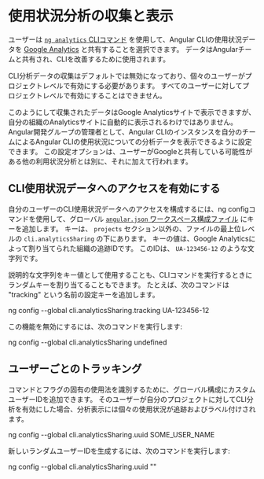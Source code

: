 # 使用状況分析の収集と表示

ユーザーは [`ng analytics` CLIコマンド](analytics) を使用して、Angular CLIの使用状況データを [Google Analytics](https://support.google.com/analytics/answer/1008015?hl=en) と共有することを選択できます。
データはAngularチームと共有され、CLIを改善するために使用されます。

CLI分析データの収集はデフォルトでは無効になっており、個々のユーザーがプロジェクトレベルで有効にする必要があります。
すべてのユーザーに対してプロジェクトレベルで有効にすることはできません。

このようにして収集されたデータはGoogle Analyticsサイトで表示できますが、自分の組織のAnalyticsサイトに自動的に表示されるわけではありません。
Angular開発グループの管理者として、Angular CLIのインスタンスを自分のチームによるAngular CLIの使用状況についての分析データを表示できるように設定できます。
この設定オプションは、ユーザーがGoogleと共有している可能性がある他の利用状況分析とは別に、それに加えて行われます。

## CLI使用状況データへのアクセスを有効にする

自分のユーザーのCLI使用状況データへのアクセスを構成するには、ng configコマンドを使用して、グローバル [`angular.json` ワークスペース構成ファイル](guide/workspace-config) にキーを追加します。
キーは、 `projects` セクション以外の、ファイルの最上位レベルの `cli.analyticsSharing` の下にあります。
キーの値は、Google Analyticsによって割り当てられた組織の追跡IDです。
このIDは、 `UA-123456-12` のような文字列です。

説明的な文字列をキー値として使用することも、CLIコマンドを実行するときにランダムキーを割り当てることもできます。
たとえば、次のコマンドは "tracking" という名前の設定キーを追加します。

<code-example language="sh">
ng config --global cli.analyticsSharing.tracking UA-123456-12
</code-example>

この機能を無効にするには、次のコマンドを実行します:

<code-example language="sh">
ng config --global cli.analyticsSharing undefined
</code-example>

## ユーザーごとのトラッキング

コマンドとフラグの固有の使用法を識別するために、グローバル構成にカスタムユーザーIDを追加できます。
そのユーザーが自分のプロジェクトに対してCLI分析を有効にした場合、分析表示には個々の使用状況が追跡およびラベル付けされます。


<code-example language="sh">
ng config --global cli.analyticsSharing.uuid SOME_USER_NAME
</code-example>

新しいランダムユーザーIDを生成するには、次のコマンドを実行します:

<code-example language="sh">
ng config --global cli.analyticsSharing.uuid ""
</code-example>
